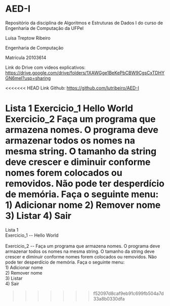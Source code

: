 # AED-I
Repositório da disciplina de Algoritmos e Estruturas de Dados I do curso de Engenharia de Computação da UFPel

Luísa Treptow Ribeiro

Engenharia de Computação 

Matrícula 20103614


Link do Drive com videos explicativos: https://drive.google.com/drive/folders/1XAWGge1BeKePbCBW9CgsCxTDHYGN6mel?usp=sharing

<<<<<<< HEAD
Link Github: https://github.com/lutribeiro/AED-I

Lista 1
    Exercicio_1
        Hello World
    Exercicio_2
        Faça um programa que armazena nomes. O programa deve armazenar todos os nomes na mesma string.
        O tamanho da string deve crescer e diminuir conforme nomes forem colocados ou removidos. 
        Não pode ter desperdício de memória.
        Faça o seguinte menu:
        1) Adicionar nome
        2) Remover nome
        3) Listar
        4) Sair 
=======
Lista 1<br/>
    Exercicio_1   --  Hello World<br/>
    <br/>
    Exercicio_2   --  Faça um programa que armazena nomes. O programa deve armazenar todos os nomes na mesma string.
                    O tamanho da string deve crescer e diminuir conforme nomes forem colocados ou removidos. 
                    Não pode ter desperdício de memória.
                    Faça o seguinte menu:<br/>
                    1) Adicionar nome<br/>
                    2) Remover nome<br/>
                    3) Listar<br/>
                    4) Sair<br/>
>>>>>>> f52097d8caf9eb91c699fb504a7d33a8b0330dfa
